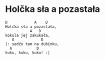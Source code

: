 # Holčka sła a pozastała

```
D            A    D
Holčka sła a pozastała,
           A   D
kokula jej zakukała,
   G            D
|: sedźo tam na dubinku, 
  A           D
kuku, kuku, kuku! :|

```
